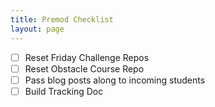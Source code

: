 ```yaml
---
title: Premod Checklist
layout: page
---
```


- [ ] Reset Friday Challenge Repos
- [ ] Reset Obstacle Course Repo
- [ ] Pass blog posts along to incoming students
- [ ] Build Tracking Doc
